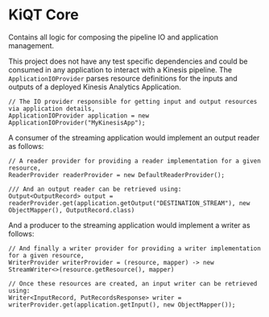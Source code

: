 # KiQT Core
Contains all logic for composing the pipeline IO and application management. 

This project does not have any test specific dependencies and could be consumed in any application to interact with a Kinesis pipeline.
The `ApplicationIOProvider` parses resource definitions for the inputs and outputs of a deployed Kinesis Analytics Application. 

```
// The IO provider responsible for getting input and output resources via application details, 
ApplicationIOProvider application = new ApplicationIOProvider("MyKinesisApp");
```

A consumer of the streaming application would implement an output reader as follows:
```
// A reader provider for providing a reader implementation for a given resource, 
ReaderProvider readerProvider = new DefaultReaderProvider();

/// And an output reader can be retrieved using:
Output<OutputRecord> output = readerProvider.get(application.getOutput("DESTINATION_STREAM"), new ObjectMapper(), OutputRecord.class)
```

And a producer to the streaming application would implement a writer as follows:
```
// And finally a writer provider for providing a writer implementation for a given resource,
WriterProvider writerProvider = (resource, mapper) -> new StreamWriter<>(resource.getResource(), mapper)

// Once these resources are created, an input writer can be retrieved using:
Writer<InputRecord, PutRecordsResponse> writer = writerProvider.get(application.getInput(), new ObjectMapper());
```
